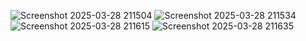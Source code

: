 ![Screenshot 2025-03-28 211504](https://github.com/user-attachments/assets/53216a8d-b62d-49ab-b650-44f2c65ccaed)
![Screenshot 2025-03-28 211534](https://github.com/user-attachments/assets/1e79d2ed-5286-4564-9387-a892e4c31302)
![Screenshot 2025-03-28 211615](https://github.com/user-attachments/assets/3073418f-c42f-4e7e-89e3-cb7b18e40fa4)
![Screenshot 2025-03-28 211635](https://github.com/user-attachments/assets/b5ff72f7-e042-4c45-be3d-16e5b8033ad9)

